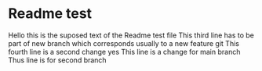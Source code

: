 # Readme test
Hello this is the suposed text of the Readme test file
This third line has to be part of new branch which corresponds usually to a new feature git 
This fourth line is a second change yes
This line is a change for main branch 
Thus line is for second branch